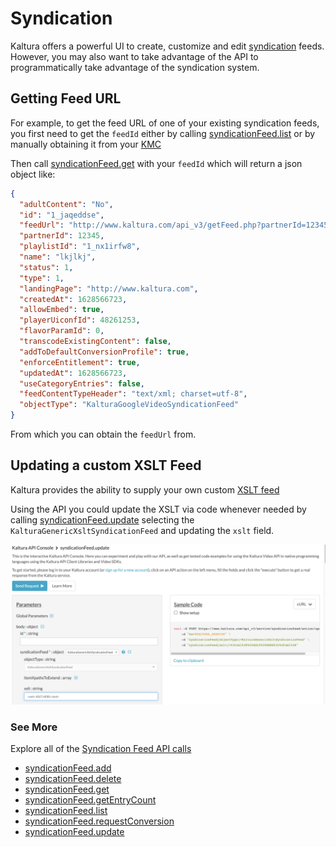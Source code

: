 # Syndication

Kaltura offers a powerful UI to create, customize and edit [syndication](https://knowledge.kaltura.com/help/content-distribution-and-syndication) feeds. However, you may also want to take advantage of the API to programmatically take advantage of the syndication system.

## Getting Feed URL

For example, to get the feed URL of one of your existing syndication feeds, you first need to get the `feedId` either by calling [syndicationFeed.list](https://developer.kaltura.com/console/service/syndicationFeed/action/list) or by manually obtaining it from your [KMC](https://kmc.kaltura.com/index.php/kmcng/login)

Then call [syndicationFeed.get](https://developer.kaltura.com/console/service/syndicationFeed/action/get) with your `feedId` which will return a json object like:

```json
{
  "adultContent": "No",
  "id": "1_jaqeddse",
  "feedUrl": "http://www.kaltura.com/api_v3/getFeed.php?partnerId=12345&feedId=1_jaqeddse",
  "partnerId": 12345,
  "playlistId": "1_nx1irfw8",
  "name": "lkjlkj",
  "status": 1,
  "type": 1,
  "landingPage": "http://www.kaltura.com",
  "createdAt": 1628566723,
  "allowEmbed": true,
  "playerUiconfId": 48261253,
  "flavorParamId": 0,
  "transcodeExistingContent": false,
  "addToDefaultConversionProfile": true,
  "enforceEntitlement": true,
  "updatedAt": 1628566723,
  "useCategoryEntries": false,
  "feedContentTypeHeader": "text/xml; charset=utf-8",
  "objectType": "KalturaGoogleVideoSyndicationFeed"
}
```

From which you can obtain the `feedUrl` from.

## Updating a custom XSLT Feed

Kaltura provides the ability to supply your own custom [XSLT feed](https://knowledge.kaltura.com/help/content-distribution-and-syndication#flexible-feed-format) 

Using the API you could update the XSLT via code whenever needed by calling [syndicationFeed.update](https://developer.kaltura.com/api-docs/service/syndicationFeed/action/update)  selecting the `KalturaGenericXsltSyndicationFeed`  and updating the `xslt` field.

![xslt](img/xslt.png)



### See More

Explore all of the [Syndication Feed API calls](https://developer.kaltura.com/console/service/syndicationFeed)

- [syndicationFeed.add](https://developer.kaltura.com/console/service/syndicationFeed/action/add)
- [syndicationFeed.delete](https://developer.kaltura.com/console/service/syndicationFeed/action/delete)
- [syndicationFeed.get](https://developer.kaltura.com/console/service/syndicationFeed/action/get)
- [syndicationFeed.getEntryCount](https://developer.kaltura.com/console/service/syndicationFeed/action/getEntryCount)
- [syndicationFeed.list](https://developer.kaltura.com/console/service/syndicationFeed/action/list)
- [syndicationFeed.requestConversion](https://developer.kaltura.com/console/service/syndicationFeed/action/requestConversion)
- [syndicationFeed.update](https://developer.kaltura.com/console/service/syndicationFeed/action/update)

